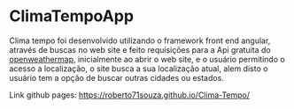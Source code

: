 # ClimaTempoApp

Clima tempo foi desenvolvido utilizando o framework front end angular, através de buscas no web site e feito
 requisições para a Api gratuita do [openweathermap](https://openweathermap.org/), inicialmente ao abrir o web site, e o usuário permitindo o acesso a localização, o site busca a sua localização atual, alem disto o usuário tem a opção de buscar outras cidades ou estados.
 
 Link github pages: https://roberto71souza.github.io/Clima-Tempo/


